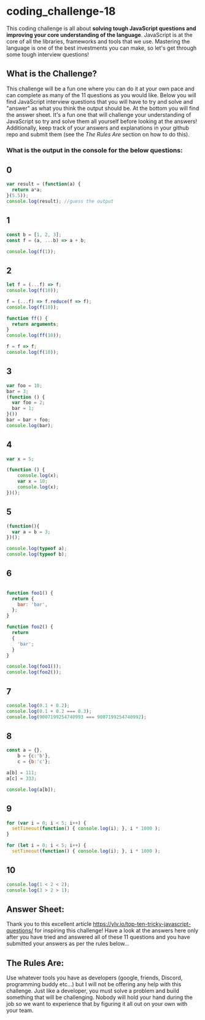 # coding_challenge-18

This coding challenge is all about **solving tough JavaScript questions and improving your core understanding of the language**. JavaScript is at the core of all the libraries, frameworks and tools that we use. Mastering the language is one of the best investments you can make, so let's get through some tough interview questions!


## What is the Challenge?
This challenge will be a fun one where you can do it at your own pace and can complete as many of the 11 questions as you would like. Below you will find JavaScript interview questions that you will have to try and solve and "answer" as what you think the output should be. At the bottom you will find the answer sheet. It's a fun one that will challenge your understanding of JavaScript so try and solve them all yourself before looking at the answers! Additionally, keep track of your answers and explanations in your github repo and submit them (see the *The Rules Are* section on how to do this).

### What is the output in the console for the below questions:

## 0
```js
var result = (function(a) {
  return a*a;
}(5.5));
console.log(result); //guess the output
```

## 1
```js
const b = [1, 2, 3];
const f = (a, ...b) => a + b;

console.log(f(1));
```

## 2
```js
let f = (...f) => f;
console.log(f(10));

f = (...f) => f.reduce(f => f);
console.log(f(10));

function ff() {
  return arguments;
}
console.log(ff(10));

f = f => f;
console.log(f(10));
```

## 3
```js
var foo = 10;
bar = 3;
(function () {
  var foo = 2;
  bar = 1;
}())
bar = bar + foo;
console.log(bar);
```

## 4
```js
var x = 5;

(function () {
    console.log(x);
    var x = 10;
    console.log(x); 
})();
```

## 5
```js
(function(){
  var a = b = 3;
})();

console.log(typeof a);
console.log(typeof b);
```

## 6
```js

function foo1() {
  return {
    bar: 'bar',
  };
}

function foo2() {
  return
  {
    'bar';
  }
}

console.log(foo1());
console.log(foo2());
```

## 7
```js
console.log(0.1 + 0.2);
console.log(0.1 + 0.2 === 0.3);
console.log(9007199254740993 === 9007199254740992);
```

## 8
```js
const a = {},
    b = {c:'b'},
    c = {b:'c'};

a[b] = 111;
a[c] = 333;

console.log(a[b]);
```

## 9
```js
for (var i = 0; i < 5; i++) {
  setTimeout(function() { console.log(i); }, i * 1000 );
}

for (let i = 0; i < 5; i++) {
  setTimeout(function() { console.log(i); }, i * 1000 );
```

## 10
```js
console.log(1 < 2 < 2);
console.log(3 > 2 > 1);
```

## Answer Sheet:
Thank you to this excellent article https://ylv.io/top-ten-tricky-javascript-questions/ for inspiring this challenge! Have a look at the answers here only after you have tried and answered all of these 11 questions and you have submitted your answers as per the rules below...

## The Rules Are:

Use whatever tools you have as developers (google, friends, Discord, programming buddy etc...) but I will not be offering any help with this challenge. Just like a developer, you must solve a problem and build something that will be challenging. Nobody will hold your hand during the job so we want to experience that by figuring it all out on your own with your team. 



